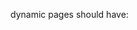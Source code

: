 dynamic pages should have:
<!-- <link rel="canonical" href="https://yourdomain.com/page-slug" /> -->
